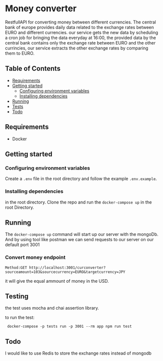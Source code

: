 # Money converter

  RestfullAPI for converting money between different currencies.
  The central bank of europe provides daily data related to the exchange rates between EURO and 
  different currencies.
  our service gets the new data by scheduling a cron job for bringing the data everyday at 16:00,
  the provided data by the central bank contains only the exchange rate between EURO and the other currincies,
  our service extracts the other exchange rates by comparing them to EURO.




## Table of Contents

- [Requirements](#requirements)
- [Getting started](#getting-started)
  - [Configuring environment variables](#configuring-environment-variables)
  - [Installing dependencies](#installing-dependencies)
- [Running](#running)  
- [Tests](#testing)
- [Todo](#Todo)


## Requirements

- Docker

## Getting started


### Configuring environment variables
Create a `.env` file in the root directory and follow the example `.env.example`.


### Installing dependencies
  in the root directory. Clone the repo and run the `docker-compose up` in the root Directory.


## Running

The `docker-compose up` command will start up our server with the mongoDb. 
And by using tool like postman we can send requests to our server on our default port 3001

### Convert money endpoint


``
Method:GET http://localhost:3001/curconverter?sourceamount=103&sourcecurrency=EURO&targetcurrency=JPY
``

it will give the equal ammount of money in the USD.
## Testing 
  the test uses mocha and chai assertion library.
  
  to run the test:
```
 docker-compose -p tests run -p 3001 --rm app npm run test

```

## Todo
 I would like to use Redis to store the exchange rates instead of mongodb 





